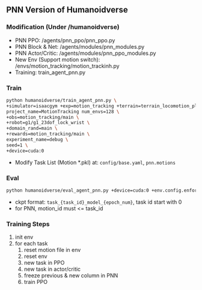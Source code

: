 ## PNN Version of Humanoidverse
### Modification (Under /humanoidverse)
* PNN PPO: /agents/pnn_ppo/pnn_ppo.py
* PNN Block & Net: /agents/modules/pnn_modules.py
* PNN Actor/Critic: /agents/modules/pnn_ppo_modules.py
* New Env (Support motion switch): /envs/motion_tracking/motion_trackinh.py
* Training: train_agent_pnn.py
### Train
```bash
python humanoidverse/train_agent_pnn.py \
+simulator=isaacgym +exp=motion_tracking +terrain=terrain_locomotion_plane \
project_name=MotionTracking num_envs=128 \
+obs=motion_tracking/main \
+robot=g1/g1_23dof_lock_wrist \
+domain_rand=main \
+rewards=motion_tracking/main \
experiment_name=debug \
seed=1 \
+device=cuda:0
```
* Modify Task List (Motion *.pkl) at: `config/base.yaml`, `pnn.motions`
### Eval
```bash
python humanoidverse/eval_agent_pnn.py +device=cuda:0 +env.config.enforce_randomize_motion_start_eval=False +checkpoint=example/test_task3/task_2_model_0.pt +task_id=2 +motion_id=1
```
* ckpt format: `task_{task_id}_model_{epoch_num}`, task id start with 0
* for PNN, motion_id must <= task_id
### Training Steps 
1. init env
2. for each task
   1. reset motion file in env 
   2. reset env
   3. new task in PPO
   4. new task in actor/critic
   5. freeze previous & new column in PNN
   6. train PPO
